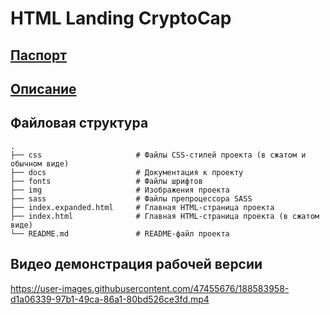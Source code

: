 # HTML Landing CryptoCap

## [Паспорт](docs/PASSPORT.md)

## [Описание](docs/INFO.md)

## Файловая структура
    .
    ├── css                     # Файлы CSS-стилей проекта (в сжатом и обычном виде)
    ├── docs                    # Документация к проекту
    ├── fonts                   # Файлы шрифтов
    ├── img                     # Изображения проекта
    ├── sass                    # Файлы препроцессора SASS
    ├── index.expanded.html     # Главная HTML-страница проекта
    ├── index.html              # Главная HTML-страница проекта (в сжатом виде)
    └── README.md               # README-файл проекта

## Видео демонстрация рабочей версии

https://user-images.githubusercontent.com/47455676/188583958-d1a06339-97b1-49ca-86a1-80bd526ce3fd.mp4
